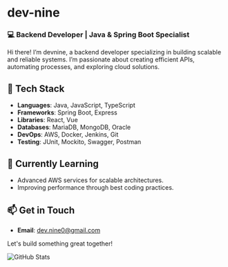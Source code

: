 # dev-nine
### 💻 Backend Developer | Java & Spring Boot Specialist

Hi there! I’m devnine, a backend developer specializing in building scalable and reliable systems. I’m passionate about creating efficient APIs, automating processes, and exploring cloud solutions.

## 🔧 Tech Stack
- **Languages**: Java, JavaScript, TypeScript
- **Frameworks**: Spring Boot, Express
- **Libraries**: React, Vue
- **Databases**: MariaDB, MongoDB, Oracle
- **DevOps**: AWS, Docker, Jenkins, Git
- **Testing**: JUnit, Mockito, Swagger, Postman

## 🌱 Currently Learning
- Advanced AWS services for scalable architectures.
- Improving performance through best coding practices.

## 📫 Get in Touch
- **Email**: dev.nine0@gmail.com

Let's build something great together!

![GitHub Stats](https://github-readme-stats.vercel.app/api?username=devnine-codes&show_icons=true&theme=radical)
